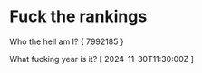 # Fuck the rankings

Who the hell am I?
{ 7992185 }

What fucking year is it?
[ 2024-11-30T11:30:00Z ]

